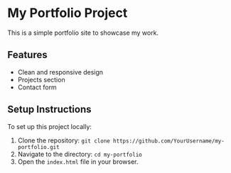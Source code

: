 # My Portfolio Project

This is a simple portfolio site to showcase my work.

## Features

- Clean and responsive design
- Projects section
- Contact form

## Setup Instructions

To set up this project locally:

1. Clone the repository: `git clone https://github.com/YourUsername/my-portfolio.git`
2. Navigate to the directory: `cd my-portfolio`
3. Open the `index.html` file in your browser.


